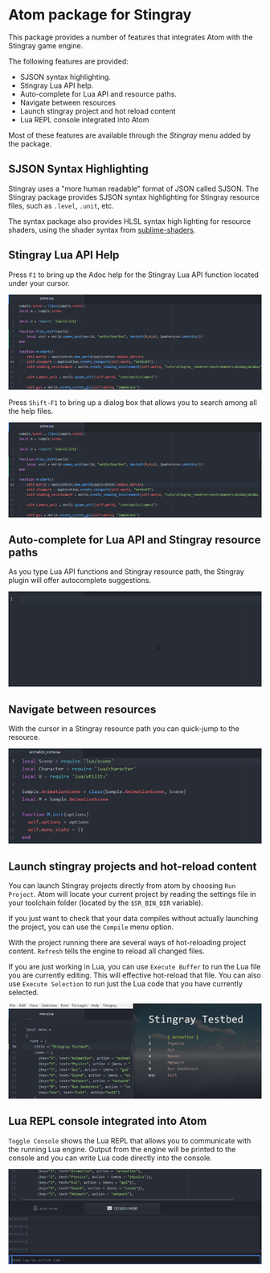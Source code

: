 # Atom package for Stingray

This package provides a number of features that integrates Atom
with the Stingray game engine.

The following features are provided:

* SJSON syntax highlighting.
* Stingray Lua API help.
* Auto-complete for Lua API and resource paths.
* Navigate between resources
* Launch stingray project and hot reload content
* Lua REPL console integrated into Atom

Most of these features are available through the *Stingray* menu
added by the package.

## SJSON Syntax Highlighting

Stingray uses a "more human readable" format of JSON called SJSON.
The Stingray package provides SJSON syntax highlighting for
Stingray resource files, such as `.level`, `.unit`, etc.

The syntax package also provides HLSL syntax high lighting for
resource shaders, using the shader syntax from [sublime-shaders](https://github.com/noct/sublime-shaders).

## Stingray Lua API Help

Press `F1` to bring up the Adoc help for the Stingray Lua API
function located under your cursor.

![](docs/help-selection.gif)

Press `Shift-F1` to bring up a dialog box that allows you to search among all the help files.

![](docs/help.gif)

## Auto-complete for Lua API and Stingray resource paths

As you type Lua API functions and Stingray resource path, the Stingray
plugin will offer autocomplete suggestions.

![](docs/autocomplete.gif)

## Navigate between resources

With the cursor in a Stingray resource path you can quick-jump to the
resource.

![](docs/go-to-resource.gif)

## Launch stingray projects and hot-reload content

You can launch Stingray projects directly from atom by choosing
`Run Project`. Atom will locate your current project by reading
the settings file in your toolchain folder (located by the `$SR_BIN_DIR`
variable).

If you just want to check that your data compiles without actually
launching the project, you can use the `Compile` menu
option.

With the project running there are several ways of hot-reloading
project content. `Refresh` tells the engine to reload all changed files.

If you are just working in Lua, you can use `Execute Buffer` to
run the Lua file you are currently editing. This will effective hot-reload
that file. You can also use `Execute Selection` to run just the
Lua code that you have currently selected.

![](docs/refresh.gif)

## Lua REPL console integrated into Atom

`Toggle Console` shows the Lua REPL that allows you to communicate
with the running Lua engine. Output from the engine will be printed
to the console and you can write Lua code directly into the console.

![](docs/repl.gif)
